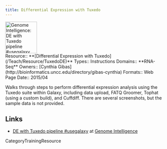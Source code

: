 ```yaml
---
title: Differential Expression with Tuxedo
---
```

<div class='center'>
<a href='http://genomeintelligence.org/?p=998'><img src='/GenomeIntelligence.png' alt='Genome Intelligence: DE with Tuxedo pipeline #usegalaxy' height="100" /></a>
</div>





<div class='deploymentbox'>
 Resource:: **[Differential Expression with Tuxedo](/Teach/Resource/TuxedoDE)**
 Types:: Instructions
 Domains:: **RNA-Seq** 
 Owners:: [Cynthia Gibas](http://bioinformatics.uncc.edu/directory/gibas-cynthia)
 Formats:: Web Page  
 Date:: 2015/04
</div>

Walks through steps to perform differential expression analysis using the Tuxedo suite within Galaxy, including data upload, FATQ Groomer, Tophat (using a custom build), and Cuffdiff.  There are several screenshots, but the sample data is not provided.

## Links

* [DE with Tuxedo pipeline #usegalaxy](http://genomeintelligence.org/?p=998) at [Genome Intelligence](http://genomeintelligence.org/)

CategoryTrainingResource
